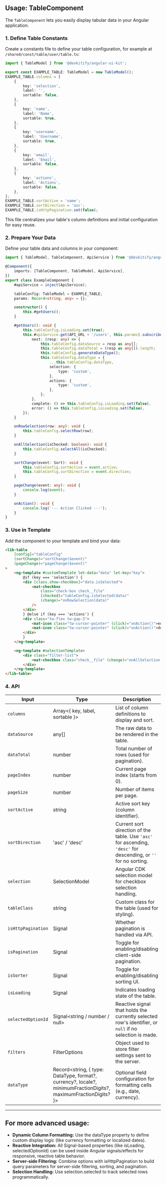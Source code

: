 ## Usage: TableComponent

The `TableComponent` lets you easily display tabular data in your Angular application.

### 1. Define Table Constants

Create a constants file to define your table configuration, for example at `/shared/const/table/user/table.ts`:

```typescript
import { TableModel } from '@devkitify/angular-ui-kit';

export const EXAMPLE_TABLE: TableModel = new TableModel();
EXAMPLE_TABLE.columns = [
	{
		key: 'selection',
		label: '',
		sortable: false,
	},
	{
		key: 'name',
		label: 'Name',
		sortable: true,
	},
	{
		key: 'username',
		label: 'Username',
		sortable: true,
	},
	{
		key: 'email',
		label: 'Email',
		sortable: false,
	},
	{
		key: 'actions',
		label: 'Actions',
		sortable: false,
	},
];
EXAMPLE_TABLE.sortActive = 'name';
EXAMPLE_TABLE.sortDirection = 'asc';
EXAMPLE_TABLE.isHttpPagination.set(false);
```

This file centralizes your table's column definitions and initial configuration for easy reuse.

### 2. Prepare Your Data

Define your table data and columns in your component:

```typescript
import { TableModel, TableComponent, ApiService } from '@devkitify/angular-ui-kit';

@Component({
	imports: [TableComponent, TableModel, ApiService],
})
export class ExampleComponent {
	#apiService = inject(ApiService);

	tableConfig: TableModel = EXAMPLE_TABLE;
	params: Record<string, any> = {};

	constructor() {
		this.#getUsers();
	}

	#getUsers(): void {
		this.tableConfig.isLoading.set(true);
		this.#apiService.get(API_URL + '/users', this.params).subscribe({
			next: (resp: any) => {
				this.tableConfig.dataSource = resp as any[];
				this.tableConfig.dataTotal = (resp as any[]).length;
				this.tableConfig.generateDataType();
				this.tableConfig.dataType = {
					...this.tableConfig.dataType,
					selection: {
						type: 'custom',
					},
					actions: {
						type: 'custom',
					},
				};
			},
			complete: () => this.tableConfig.isLoading.set(false),
			error: () => this.tableConfig.isLoading.set(false),
		});
	}

	onRowSelection(row: any): void {
		this.tableConfig.selectRow(row);
	}

	onAllSelection(isChecked: boolean): void {
		this.tableConfig.selectAll(isChecked);
	}

	sortChange(event: Sort): void {
		this.tableConfig.sortActive = event.active;
		this.tableConfig.sortDirection = event.direction;
	}

	pageChange(event: any): void {
		console.log(event);
	}

	onAction(): void {
		console.log('--- Action Clicked ---');
	}
}
```

### 3. Use in Template

Add the component to your template and bind your data:

```html
<lib-table
	[config]="tableConfig"
	(sortChange)="sortChange($event)"
	(pageChange)="pageChange($event)"
>
	<ng-template #customTemplate let-data="data" let-key="key">
		@if (key === 'selection') {
		<div [class.show-checkbox]="data.isSelected">
			<mat-checkbox
				class="check-box check__file"
				[checked]="tableConfig.isSelected(data)"
				(change)="onRowSelection(data)"
			/>
		</div>
		} @else if (key === 'actions') {
		<div class="tw-flex tw-gap-3">
			<mat-icon class="tw-cursor-pointer" (click)="onAction()">edit</mat-icon>
			<mat-icon class="tw-cursor-pointer" (click)="onAction()">delete</mat-icon>
		</div>
		}
	</ng-template>

	<ng-template #selectionTemplate>
		<div class="filter-list">
			<mat-checkbox class="check__file" (change)="onAllSelection($event.checked)" />
		</div>
	</ng-template>
</lib-table>
```

### 4. API

| Input              | Type                                                                                                            | Description                                                                                                      |
| ------------------ | --------------------------------------------------------------------------------------------------------------- | ---------------------------------------------------------------------------------------------------------------- |
| `columns`          | Array<{ key, label, sortable }>                                                                                 | List of column definitions to display and sort.                                                                  |
| `dataSource`       | any[]                                                                                                           | The raw data to be rendered in the table.                                                                        |
| `dataTotal`        | number                                                                                                          | Total number of rows (used for pagination).                                                                      |
| `pageIndex`        | number                                                                                                          | Current page index (starts from 0).                                                                              |
| `pageSize`         | number                                                                                                          | Number of items per page.                                                                                        |
| `sortActive`       | string                                                                                                          | Active sort key (column identifier).                                                                             |
| `sortDirection`    | 'asc' / 'desc'                                                                                                  | Current sort direction of the table. Use `'asc'` for ascending, `'desc'` for descending, or `''` for no sorting. |
| `selection`        | SelectionModel<any>                                                                                             | Angular CDK selection model for checkbox selection handling.                                                     |
| `tableClass`       | string                                                                                                          | Custom class for the table (used for styling).                                                                   |
| `isHttpPagination` | Signal<boolean>                                                                                                 | Whether pagination is handled via API.                                                                           |
| `isPagination`     | Signal<boolean>                                                                                                 | Toggle for enabling/disabling client-side pagination.                                                            |
| `isSorter`         | Signal<boolean>                                                                                                 | Toggle for enabling/disabling sorting UI.                                                                        |
| `isLoading`        | Signal<boolean>                                                                                                 | Indicates loading state of the table.                                                                            |
| `selectedOptionId` | Signal<string / number / null>                                                                                  | Reactive signal that holds the currently selected row's identifier, or `null` if no selection is made.           |
| `filters`          | FilterOptions                                                                                                   | Object used to store filter settings sent to the server.                                                         |
| `dataType`         | Record<string, { type: DataType, format?, currency?, locale?, minimumFractionDigits?, maximumFractionDigits? }> | Optional field configuration for formatting cells (e.g., date, currency).                                        |

---

## For more advanced usage:

- **Dynamic Column Formatting:** Use the dataType property to define custom display logic (like currency formatting or localized dates).
- **Reactive Integration:** All Signal-based properties (like isLoading, selectedOptionId) can be used inside Angular signals/effects for responsive, reactive table behavior.
- **Server-side Filtering:** Combine options with isHttpPagination to build query parameters for server-side filtering, sorting, and pagination.
- **Selection Handling:** Use selection.selected to track selected rows programmatically.
